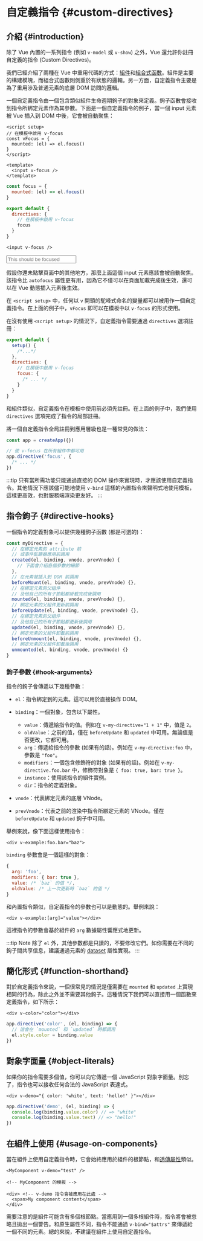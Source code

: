 # 自定義指令 {#custom-directives}

<script setup>
const vFocus = {
  mounted: el => {
    el.focus()
  }
}
</script>

## 介紹 {#introduction}

除了 Vue 內置的一系列指令 (例如 `v-model` 或 `v-show`) 之外，Vue 還允許你註冊自定義的指令 (Custom Directives)。

我們已經介紹了兩種在 Vue 中重用代碼的方式：[組件](/guide/essentials/component-basics)和[組合式函數](./composables)。組件是主要的構建模塊，而組合式函數則側重於有狀態的邏輯。另一方面，自定義指令主要是為了重用涉及普通元素的底層 DOM 訪問的邏輯。

一個自定義指令由一個包含類似組件生命週期鉤子的對象來定義。鉤子函數會接收到指令所綁定元素作為其參數。下面是一個自定義指令的例子，當一個 input 元素被 Vue 插入到 DOM 中後，它會被自動聚焦：

<div class="composition-api">

```vue
<script setup>
// 在模板中啟用 v-focus
const vFocus = {
  mounted: (el) => el.focus()
}
</script>

<template>
  <input v-focus />
</template>
```

</div>

<div class="options-api">

```js
const focus = {
  mounted: (el) => el.focus()
}

export default {
  directives: {
    // 在模板中啟用 v-focus
    focus
  }
}
```

```vue-html
<input v-focus />
```

</div>

<div class="demo">
  <input v-focus placeholder="This should be focused" />
</div>

假設你還未點擊頁面中的其他地方，那麼上面這個 input 元素應該會被自動聚焦。該指令比 `autofocus` 屬性更有用，因為它不僅可以在頁面加載完成後生效，還可以在 Vue 動態插入元素後生效。

<div class="composition-api">

在 `<script setup>` 中，任何以 `v` 開頭的駝峰式命名的變量都可以被用作一個自定義指令。在上面的例子中，`vFocus` 即可以在模板中以 `v-focus` 的形式使用。

在沒有使用 `<script setup>` 的情況下，自定義指令需要通過 `directives` 選項註冊：

```js
export default {
  setup() {
    /*...*/
  },
  directives: {
    // 在模板中啟用 v-focus
    focus: {
      /* ... */
    }
  }
}
```

</div>

<div class="options-api">

和組件類似，自定義指令在模板中使用前必須先註冊。在上面的例子中，我們使用 `directives` 選項完成了指令的局部註冊。

</div>

將一個自定義指令全局註冊到應用層級也是一種常見的做法：

```js
const app = createApp({})

// 使 v-focus 在所有組件中都可用
app.directive('focus', {
  /* ... */
})
```

:::tip
只有當所需功能只能通過直接的 DOM 操作來實現時，才應該使用自定義指令。其他情況下應該儘可能地使用 `v-bind` 這樣的內置指令來聲明式地使用模板，這樣更高效，也對服務端渲染更友好。
:::

## 指令鉤子 {#directive-hooks}

一個指令的定義對象可以提供幾種鉤子函數 (都是可選的)：

```js
const myDirective = {
  // 在綁定元素的 attribute 前
  // 或事件監聽器應用前調用
  created(el, binding, vnode, prevVnode) {
    // 下面會介紹各個參數的細節
  },
  // 在元素被插入到 DOM 前調用
  beforeMount(el, binding, vnode, prevVnode) {},
  // 在綁定元素的父組件
  // 及他自己的所有子節點都掛載完成後調用
  mounted(el, binding, vnode, prevVnode) {},
  // 綁定元素的父組件更新前調用
  beforeUpdate(el, binding, vnode, prevVnode) {},
  // 在綁定元素的父組件
  // 及他自己的所有子節點都更新後調用
  updated(el, binding, vnode, prevVnode) {},
  // 綁定元素的父組件卸載前調用
  beforeUnmount(el, binding, vnode, prevVnode) {},
  // 綁定元素的父組件卸載後調用
  unmounted(el, binding, vnode, prevVnode) {}
}
```

### 鉤子參數 {#hook-arguments}

指令的鉤子會傳遞以下幾種參數：

- `el`：指令綁定到的元素。這可以用於直接操作 DOM。

- `binding`：一個對象，包含以下屬性。

  - `value`：傳遞給指令的值。例如在 `v-my-directive="1 + 1"` 中，值是 `2`。
  - `oldValue`：之前的值，僅在 `beforeUpdate` 和 `updated` 中可用。無論值是否更改，它都可用。
  - `arg`：傳遞給指令的參數 (如果有的話)。例如在 `v-my-directive:foo` 中，參數是 `"foo"`。
  - `modifiers`：一個包含修飾符的對象 (如果有的話)。例如在 `v-my-directive.foo.bar` 中，修飾符對象是 `{ foo: true, bar: true }`。
  - `instance`：使用該指令的組件實例。
  - `dir`：指令的定義對象。

- `vnode`：代表綁定元素的底層 VNode。
- `prevVnode`：代表之前的渲染中指令所綁定元素的 VNode。僅在 `beforeUpdate` 和 `updated` 鉤子中可用。

舉例來說，像下面這樣使用指令：

```vue-html
<div v-example:foo.bar="baz">
```

`binding` 參數會是一個這樣的對象：

```js
{
  arg: 'foo',
  modifiers: { bar: true },
  value: /* `baz` 的值 */,
  oldValue: /* 上一次更新時 `baz` 的值 */
}
```

和內置指令類似，自定義指令的參數也可以是動態的。舉例來說：

```vue-html
<div v-example:[arg]="value"></div>
```

這裡指令的參數會基於組件的 `arg` 數據屬性響應式地更新。

:::tip Note
除了 `el` 外，其他參數都是只讀的，不要修改它們。如你需要在不同的鉤子間共享信息，建議通過元素的 [dataset](https://developer.mozilla.org/en-US/docs/Web/API/HTMLElement/dataset) 屬性實現。
:::

## 簡化形式 {#function-shorthand}

對於自定義指令來說，一個很常見的情況是僅需要在 `mounted` 和 `updated` 上實現相同的行為，除此之外並不需要其他鉤子。這種情況下我們可以直接用一個函數來定義指令，如下所示：

```vue-html
<div v-color="color"></div>
```

```js
app.directive('color', (el, binding) => {
  // 這會在 `mounted` 和 `updated` 時都調用
  el.style.color = binding.value
})
```

## 對象字面量 {#object-literals}

如果你的指令需要多個值，你可以向它傳遞一個 JavaScript 對象字面量。別忘了，指令也可以接收任何合法的 JavaScript 表達式。

```vue-html
<div v-demo="{ color: 'white', text: 'hello!' }"></div>
```

```js
app.directive('demo', (el, binding) => {
  console.log(binding.value.color) // => "white"
  console.log(binding.value.text) // => "hello!"
})
```

## 在組件上使用 {#usage-on-components}

當在組件上使用自定義指令時，它會始終應用於組件的根節點，和[透傳屬性](/guide/components/attrs)類似。

```vue-html
<MyComponent v-demo="test" />
```

```vue-html
<!-- MyComponent 的模板 -->

<div> <!-- v-demo 指令會被應用在此處 -->
  <span>My component content</span>
</div>
```

需要注意的是組件可能含有多個根節點。當應用到一個多根組件時，指令將會被忽略且拋出一個警告。和原生屬性不同，指令不能通過 `v-bind="$attrs"` 來傳遞給一個不同的元素。總的來說，**不**建議在組件上使用自定義指令。
